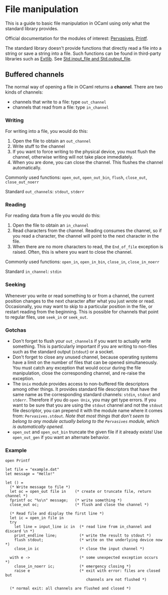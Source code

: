 
File manipulation
=================

This is a guide to basic file manipulation in OCaml using only what the
standard library provides.

Official documentation for the modules of interest:
[Pervasives](http://caml.inria.fr/pub/docs/manual-ocaml/libref/Pervasives.html "http://caml.inria.fr/pub/docs/manual-ocaml/libref/Pervasives.html"),
[Printf](http://caml.inria.fr/pub/docs/manual-ocaml/libref/Printf.html "http://caml.inria.fr/pub/docs/manual-ocaml/libref/Printf.html").

The standard library doesn't provide functions that directly read a file
into a string or save a string into a file. Such functions can be found
in third-party libraries such as
[Extlib](http://ocaml-lib.sourceforge.net/ "http://ocaml-lib.sourceforge.net/").
See [Std.input\_file and
Std.output\_file](http://ocaml-lib.sourceforge.net/doc/Std.html "http://ocaml-lib.sourceforge.net/doc/Std.html").

Buffered channels
-----------------

The normal way of opening a file in OCaml returns a **channel**. There
are two kinds of channels:

-   channels that write to a file: type `out_channel`
-   channels that read from a file: type `in_channel`

### Writing

For writing into a file, you would do this:

1.  Open the file to obtain an `out_channel`
2.  Write stuff to the channel
3.  If you want to force writing to the physical device, you must flush
    the channel, otherwise writing will not take place immediately.
4.  When you are done, you can close the channel. This flushes the
    channel automatically.

Commonly used functions: `open_out`, `open_out_bin`, `flush`,
`close_out`, `close_out_noerr`

Standard `out_channel`s: `stdout`, `stderr`

### Reading

For reading data from a file you would do this:

1.  Open the file to obtain an `in_channel`
2.  Read characters from the channel. Reading consumes the channel, so
    if you read a character, the channel will point to the next
    character in the file.
3.  When there are no more characters to read, the `End_of_file`
    exception is raised. Often, this is where you want to close the
    channel.

Commonly used functions: `open_in`, `open_in_bin`, `close_in`,
`close_in_noerr`

Standard `in_channel`: `stdin`

### Seeking

Whenever you write or read something to or from a channel, the current
position changes to the next character after what you just wrote or
read. Occasionally, you may want to skip to a particular position in the
file, or restart reading from the beginning. This is possible for
channels that point to regular files, use `seek_in` or `seek_out`.

### Gotchas

-   Don't forget to flush your `out_channel`s if you want to actually
    write something. This is particularly important if you are writing
    to non-files such as the standard output (`stdout`) or a socket.
-   Don't forget to close any unused channel, because operating systems
    have a limit on the number of files that can be opened
    simultaneously. You must catch any exception that would occur during
    the file manipulation, close the corresponding channel, and re-raise
    the exception.
-   The `Unix` module provides access to non-buffered file descriptors
    among other things. It provides standard file descriptors that have
    the same name as the corresponding standard channels: `stdin`,
    `stdout` and `stderr`. Therefore if you do `open Unix`, you may get
    type errors. If you want to be sure that you are using the `stdout`
    channel and not the `stdout` file descriptor, you can prepend it
    with the module name where it comes from: `Pervasives.stdout`. *Note
    that most things that don't seem to belong to any module actually
    belong to the `Pervasives` module, which is automatically opened.*
-   `open_out` and `open_out_bin` truncate the given file if it already
    exists! Use `open_out_gen` if you want an alternate behavior.

### Example

    open Printf

    let file = "example.dat"
    let message = "Hello!"

    let () =
      (* Write message to file *)
      let oc = open_out file in    (* create or truncate file, return channel *)
      fprintf oc "%s\n" message;   (* write something *)   
      close_out oc;                (* flush and close the channel *)

      (* Read file and display the first line *)
      let ic = open_in file in
      try 
        let line = input_line ic in  (* read line from in_channel and discard \n *)
        print_endline line;          (* write the result to stdout *)
        flush stdout;                (* write on the underlying device now *)
        close_in ic                  (* close the input channel *) 

      with e ->                      (* some unexpected exception occurs *)
        close_in_noerr ic;           (* emergency closing *)
        raise e                      (* exit with error: files are closed but
                                        channels are not flushed *)

      (* normal exit: all channels are flushed and closed *)
